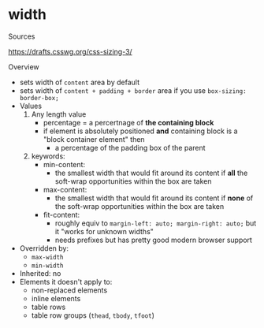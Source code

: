 # width

Sources

https://drafts.csswg.org/css-sizing-3/

Overview

- sets width of `content` area by default
- sets width of `content + padding + border` area if you use
  `box-sizing: border-box;`
- Values
    1. Any length value
        - percentage = a percertnage of **the containing block**
        - if element is absolutely positioned **and** containing block is a
          "block container element" then
            - a percentage of the padding box of the parent
    2. keywords:
        - min-content:
            - the smallest width that would fit around its content if **all**
              the soft-wrap opportunities within the box are taken
        - max-content:
            - the smallest width that would fit around its content if **none**
              of the soft-wrap opportunities within the box are taken
        - fit-content:
            - roughly equiv to `margin-left: auto; margin-right: auto;` but it
              "works for unknown widths"
            - needs prefixes but has pretty good modern browser support
- Overridden by:
    - `max-width`
    - `min-width`
- Inherited: no
- Elements it doesn't apply to:
    - non-replaced elements
    - inline elements
    - table rows
    - table row groups (`thead`, `tbody`, `tfoot`)
